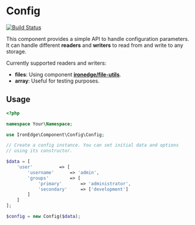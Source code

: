 # Config

[![Build Status](https://travis-ci.org/ironedgesoftware/config.svg?branch=master)](https://travis-ci.org/ironedgesoftware/config)

This component provides a simple API to handle configuration parameters. It
can handle different **readers** and **writers** to read from and write to any
storage.

Currently supported readers and writers:

* **files**: Using component [**ironedge/file-utils**](https://github.com/ironedgesoftware/file-utils).
* **array**: Useful for testing purposes.

## Usage

``` php
<?php

namespace Your\Namespace;

use IronEdge\Component\Config\Config;

// Create a config instance. You can set initial data and options
// using its constructor.

$data = [
    'user'          => [
        'username'      => 'admin',
        'groups'        => [
            'primary'       => 'administrator',
            'secondary'     => ['development']
        ]
    ]
];

$config = new Config($data);



```
